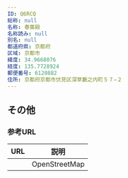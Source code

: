 ```yaml
---
ID: Q6RCQ
総称: null
名称: 春葉殿
名称読み: null
別名: null
都道府県: 京都府
区域: 京都市
緯度: 34.9668076
経度: 135.7728924
郵便番号: 6120882
住所: 京都府京都市伏見区深草藪之内町５７−２
---
```


## その他

### 参考URL

| URL | 説明          |
| --- | ------------- |
|     | OpenStreetMap |
